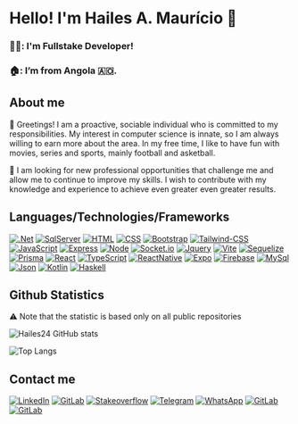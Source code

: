 
# Hello! I'm Hailes A. Maurício 👋

### 👨‍💻: I'm Fullstake Developer!
### 🏠: I’m from Angola 🇦🇴.

## About me

👋 Greetings! I am a proactive, sociable individual who is committed to my responsibilities. My interest in computer science is innate, so I am always willing to  earn more about the area. In my free time, I like to have fun with movies, series and sports, mainly football and asketball.

🎯 I am looking for new professional opportunities that challenge me and allow me to continue to improve my skills. I wish to contribute with my knowledge and experience to achieve even greater even greater results.

## Languages/Technologies/Frameworks
 
 [![.Net](https://img.shields.io/badge/.NET-512BD4?style=for-the-badge&logo=dotnet&logoColor=white)]()
    [![SqlServer](https://img.shields.io/badge/Microsoft%20SQL%20Server-CC2927?style=for-the-badge&logo=microsoft%20sql%20server&logoColor=white)]()
    [![HTML](https://img.shields.io/badge/HTML5-E34F26?style=for-the-badge&logo=html5&logoColor=white)]()
    [![CSS](https://img.shields.io/badge/CSS3-1572B6?style=for-the-badge&logo=css3&logoColor=white)]()
    [![Bootstrap](https://img.shields.io/badge/Bootstrap-563D7C?style=for-the-badge&logo=bootstrap&logoColor=white)]()
    [![Tailwind-CSS](https://img.shields.io/badge/Tailwind_CSS-38BDF8?style=for-the-badge&logo=tailwind-css&logoColor=white)]()
    [![JavaScript](https://img.shields.io/badge/JavaScript-323330?style=for-the-badge&logo=javascript&logoColor=F7DF1E)]()
    [![Express](https://img.shields.io/badge/Express%20js-000000?style=for-the-badge&logo=express&logoColor=white)]()
    [![Node](https://img.shields.io/badge/Node%20js-339933?style=for-the-badge&logo=nodedotjs&logoColor=white)]()
    [![Socket.io](https://img.shields.io/badge/Socket.io-010101?&style=for-the-badge&logo=Socket.io&logoColor=white)]()
    [![Jquery](https://img.shields.io/badge/jQuery-0769AD?style=for-the-badge&logo=jquery&logoColor=white)]()
    [![Vite](https://img.shields.io/badge/Vite-B73BFE?style=for-the-badge&logo=vite&logoColor=FFD62E)]()
    [![Sequelize](https://img.shields.io/badge/Sequelize-0EB2F0?style=for-the-badge&logo=Sequelize&logoColor=white)]()
    [![Prisma](https://img.shields.io/badge/Prisma-3982CE?style=for-the-badge&logo=Prisma&logoColor=white)]()
    [![React](https://img.shields.io/badge/React-20232A?style=for-the-badge&logo=react&logoColor=61DAFB)]()
    [![TypeScript](https://img.shields.io/badge/TypeScript-007ACC?style=for-the-badge&logo=typescript&logoColor=white)]()
    [![ReactNative](https://img.shields.io/badge/React_Native-20232A?style=for-the-badge&logo=react&logoColor=61DAFB)]()
    [![Expo](https://img.shields.io/badge/Expo-1B1F23?style=for-the-badge&logo=expo&logoColor=white)]()
    [![Firebase](https://img.shields.io/badge/firebase-ffca28?style=for-the-badge&logo=firebase&logoColor=black)]()
    [![MySql](https://img.shields.io/badge/MySQL-005C84?style=for-the-badge&logo=mysql&logoColor=white)]()
    [![Json](https://img.shields.io/badge/json-5E5C5C?style=for-the-badge&logo=json&logoColor=white)]()
    [![Kotlin](https://img.shields.io/badge/Kotlin-BC24E7?&style=for-the-badge&logo=kotlin&logoColor=white)]()
    [![Haskell](https://img.shields.io/badge/Haskell-5D4F85?style=for-the-badge&logo=haskell&logoColor=white)]()


## Github Statistics

⚠ Note that the statistic is based only on all public repositories

![Hailes24 GitHub stats](https://github-readme-stats.vercel.app/api?username=hailes24&show_icons=true)
 
![Top Langs](https://github-readme-stats.vercel.app/api/top-langs/?username=hailes24&hide_progress=true)

## Contact me

[![LinkedIn](https://img.shields.io/badge/LinkedIn-0077B5?style=for-the-badge&logo=linkedin&logoColor=white)](www.linkedin.com/in/hailes-maurício-066659217)
[![GitLab](https://img.shields.io/badge/GitLab-E84D28?style=for-the-badge&logo=gitlab&logoColor=white)](https://gitlab.com/HailesMauricio04)
[![Stakeoverflow](https://img.shields.io/badge/Stack_Overflow-FE7A16?style=for-the-badge&logo=stack-overflow&logoColor=white)](https://stackoverflow.com/users/20109917/hailes-maur%c3%adcio)
[![Telegram](https://img.shields.io/badge/Telegram-2FAAE9?style=for-the-badge&logo=telegram&logoColor=white)](https://t.me/hailesmauricio)
[![WhatsApp](https://img.shields.io/badge/WhatsApp-38DA56?style=for-the-badge&logo=whatsapp&logoColor=white)](https://t.me/hailesmauricio)
[![GitLab](https://img.shields.io/badge/ProtonMail-6D4AFF?style=for-the-badge&logo=protonmail&logoColor=white)](https://proton.me/?subject=[COLOQUE%20O%20ASSUNTO%20AQUI]&body=)
[![GitLab](https://img.shields.io/badge/Microsoft_Outlook-0078D4?style=for-the-badge&logo=microsoft-outlook&logoColor=white)](https://mailto:hailes.mauricio@hotmail.com/?subject=[COLOQUE%20O%20ASSUNTO%20AQUI]&body=)

<!--
https://github.com/anuraghazra/github-readme-stats
https://ileriayo.github.io/markdown-badges/
https://github.com/alexandresanlim/Badges4-README.md-Profile
https://www.webfx.com/tools/emoji-cheat-sheet/#
-->
